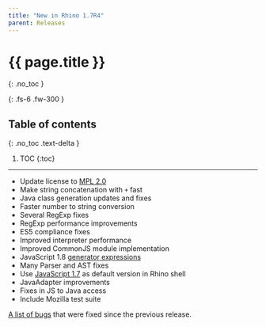 ```yaml
---
title: "New in Rhino 1.7R4"
parent: Releases
---
```

# {{ page.title }}
{: .no_toc }

{: .fs-6 .fw-300 }

## Table of contents
{: .no_toc .text-delta }

1. TOC
{:toc}

---
- Update license to [MPL 2.0](https://www.mozilla.org/MPL/2.0/)
- Make string concatenation with `+` fast
- Java class generation updates and fixes
- Faster number to string conversion
- Several RegExp fixes
- RegExp performance improvements
- ES5 compliance fixes
- Improved interpreter performance
- Improved CommonJS module implementation
- JavaScript 1.8 [generator expressions](https://web.archive.org/web/20210502042346mp_/https://developer.mozilla.org/en-US/docs/Web/JavaScript/New_in_JavaScript/1.8)
- Many Parser and AST fixes
- Use [JavaScript 1.7](https://web.archive.org/web/20210502042346mp_/https://developer.mozilla.org/en-US/docs/Web/JavaScript/New_in_JavaScript/1.7) as default version in Rhino shell
- JavaAdapter improvements
- Fixes in JS to Java access
- Include Mozilla test suite

[A list of bugs](https://bugzilla.mozilla.org/buglist.cgi?list_id=3461404;chfieldto=Now;chfield=resolution;query_format=advanced;chfieldfrom=2011-05-09;chfieldvalue=FIXED;product=Rhino) that were fixed since the previous release.